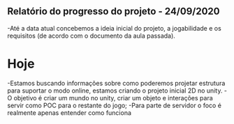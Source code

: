 ## Relatório do progresso do projeto - 24/09/2020

-Até a data atual concebemos a ideia inicial do projeto, a jogabilidade e os requisitos (de acordo com o documento da aula passada).

# Hoje
-Estamos buscando informações sobre como poderemos projetar estrutura para suportar o modo online, estamos criando o projeto inicial 2D no unity.
-O objetivo é criar um mundo no unity, criar um objeto e interações para servir como POC para o restante do jogo; 
-Para parte de servidor o foco é realmente apenas entender como funciona

